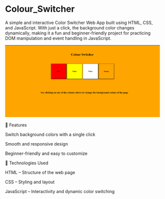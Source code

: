 # Colour_Switcher
A simple and interactive Color Switcher Web App built using HTML, CSS, and JavaScript.
With just a click, the background color changes dynamically, making it a fun and beginner-friendly project for practicing DOM manipulation and event handling in JavaScript.

<img width="800" alt="Color Switcher Screenshot" src="./Screenshot%202025-08-17%20133350.png" />

🔹 Features

Switch background colors with a single click

Smooth and responsive design

Beginner-friendly and easy to customize

🔧 Technologies Used

HTML – Structure of the web page

CSS – Styling and layout

JavaScript – Interactivity and dynamic color switching
